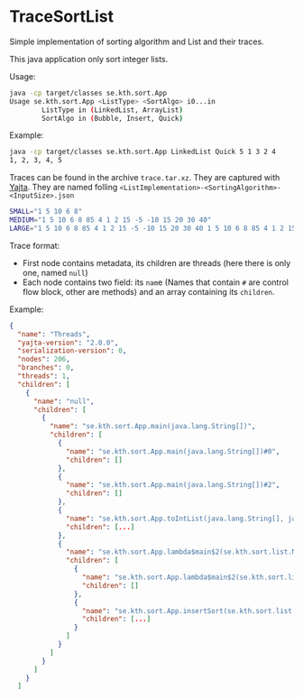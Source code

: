 # TraceSortList
Simple implementation of sorting algorithm and List and their traces.

This java application only sort integer lists.

Usage:
```bash
java -cp target/classes se.kth.sort.App
Usage se.kth.sort.App <ListType> <SortAlgo> i0...in
		ListType in (LinkedList, ArrayList)
		SortAlgo in (Bubble, Insert, Quick)
```

Example:
```bash
java -cp target/classes se.kth.sort.App LinkedList Quick 5 1 3 2 4
1, 2, 3, 4, 5
```

Traces can be found in the archive `trace.tar.xz`. They are captured with [Yajta](https://github.com/castor-software/yajta). They are named folling `<ListImplementation>-<SortingAlgorithm>-<InputSize>.json`

```bash
SMALL="1 5 10 6 8"
MEDIUM="1 5 10 6 8 85 4 1 2 15 -5 -10 15 20 30 40"
LARGE="1 5 10 6 8 85 4 1 2 15 -5 -10 15 20 30 40 1 5 10 6 8 85 4 1 2 15 -5 -10 15 20 30 40 1 5 10 6 8 85 4 1 2 15 -5 -10 15 20 30 40 1 5 10 6 8 85 4 1 2 15 -5 -10 15 20 30 40"
```


Trace format: 
 * First node contains metadata, its children are threads (here there is only one, named `null`)
 * Each node contains two field: its `nam`e (Names that contain `#` are control flow block, other are methods) and an array containing its `children`.

Example:
```json
{
  "name": "Threads",
  "yajta-version": "2.0.0",
  "serialization-version": 0,
  "nodes": 206,
  "branches": 0,
  "threads": 1,
  "children": [
    {
      "name": "null",
      "children": [
        {
          "name": "se.kth.sort.App.main(java.lang.String[])",
          "children": [
            {
              "name": "se.kth.sort.App.main(java.lang.String[])#0",
              "children": []
            },
            {
              "name": "se.kth.sort.App.main(java.lang.String[])#2",
              "children": []
            },
            {
              "name": "se.kth.sort.App.toIntList(java.lang.String[], java.util.function.Supplier)",
              "children": [...]
            },
            {
              "name": "se.kth.sort.App.lambda$main$2(se.kth.sort.list.MyList)",
              "children": [
                {
                  "name": "se.kth.sort.App.lambda$main$2(se.kth.sort.list.MyList)#0",
                  "children": []
                },
                {
                  "name": "se.kth.sort.App.insertSort(se.kth.sort.list.MyList)",
                  "children": [...]
                }
              ]
            }
          ]
        }
      ]
    }
  ]

```
